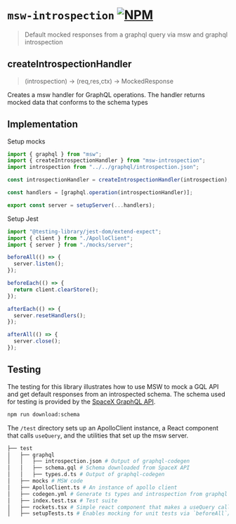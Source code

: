 # `msw-introspection` [![NPM](https://img.shields.io/npm/v/msw-introspection?style=for-the-badge)](https://www.npmjs.com/package/msw-introspection)

> Default mocked responses from a graphql query via msw and graphql introspection

## createIntrospectionHandler

> (introspection) -> (req,res,ctx) -> MockedResponse

Creates a msw handler for GraphQL operations. The handler returns mocked data that conforms to the schema types

## Implementation

Setup mocks

```typescript
import { graphql } from "msw";
import { createIntrospectionHandler } from "msw-introspection";
import introspection from "../../graphql/introspection.json";

const introspectionHandler = createIntrospectionHandler(introspection);

const handlers = [graphql.operation(introspectionHandler)];

export const server = setupServer(...handlers);
```

Setup Jest

```typescript
import "@testing-library/jest-dom/extend-expect";
import { client } from "./ApolloClient";
import { server } from "./mocks/server";

beforeAll(() => {
  server.listen();
});

beforeEach(() => {
  return client.clearStore();
});

afterEach(() => {
  server.resetHandlers();
});

afterAll(() => {
  server.close();
});
```

## Testing

The testing for this library illustrates how to use MSW to mock a GQL API and get default responses from an introspected schema. The schema used for testing is provided by the [SpaceX GraphQL API](https://api.spacex.land/graphql).

```bash
npm run download:schema
```

The `/test` directory sets up an ApolloClient instance, a React component that calls `useQuery`, and the utilities that set up the msw server.

```bash
├── test
│   ├── graphql
│   │   ├── introspection.json # Output of graphql-codegen
│   │   ├── schema.gql # Schema downloaded from SpaceX API
│   │   ├── types.d.ts # Output of graphql-codegen
│   ├── mocks # MSW code
│   ├── ApolloClient.ts # An instance of apollo client
│   ├── codegen.yml # Generate ts types and introspection from graphql schema
│   ├── index.test.tsx # Test suite
│   ├── rockets.tsx # Simple react component that makes a useQuery call.
│   ├── setupTests.ts # Enables mocking for unit tests via `beforeAll`/`afterAll` hooks.
```
